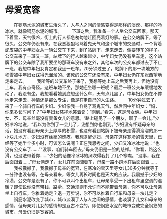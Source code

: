 # 母爱宽容
　　在钢筋水泥的城市生活久了，人与人之间的情感变得是那样的淡漠、那样的冷冰冰，就像钢筋水泥的城市。 
　　下班之后，我准备一个人坐公交车回家。那天下着雪，天气很冷，街上的行人都急匆匆地赶回亮着灯的家。在公交站牌下，等了很久，公交车仍没有来，在我恶狠狠地骂着鬼天气和这个城市的交通时，一个背着蛇皮袋的中年妇女从一辆公交车下来，到了站牌下，走来走去，像要转车的样子。公交车来了一班又一班，站牌下的行人越来越少，中年妇女仍没有坐车走，这个站牌下的公交车除了我所要坐的那班车没有来之外，其他车次的公交车都过去了不止一班，我想中年妇女肯定和我坐一班车。20分钟过去了，站牌下的那一块地方的积雪被中年妇女踩得光溜溜的。该死的公交车还没有来，中年妇女仍在东张西望地走来走去。 
　　我所等的公交车终于来了，我想等她上车之后我再上，但她没有上车，我有点奇怪。这班车她不坐，那她还坐哪一班呢？最后一班公交车缓缓地发动了，我没有坐，我想看看她到底想坐什么车，天有点儿黑了，中年妇女仍在不停地走来走去，神情还是那么专注，像是在走自己的人生路。 
　　10分钟过去了，来了一个骑自行车的少妇。少妇像我一样骂了骂鬼天气，然后问中年妇女：“妈，你来多长时间了？”中年妇女慈祥地笑着说：“刚到。”看来，这是母女俩。中年妇女，不，母亲丝毫没有责备女儿的意思。“路上碰见了一个朋友，聊了一会儿。”少妇冷冷地说，“我以为你到了一会儿了，没想到你也刚到。”少妇没有怀疑母亲的话，她没有看到母亲头上厚厚的积雪，也没有看到站牌下被母亲走得滑溜溜的那一小块儿地方，少妇没有丝毫的愧疚。我想提醒少妇，母亲在这样寒冷的雪天里，已经等了她半个多小时，可该怎么说呢？正在我思考之间，少妇又冷冰冰地说：“也没有公交车了……”“没事，咱们骑车回去。”母亲仍旧是一脸的慈祥。“你看，路这么滑，也没法带着你……”少妇的话像冷冰冰的风吹得我打了几个寒噤。“没事，我在后面跟着……”母女俩走了，女儿在前面骑着车，母亲一路小跑地在后面跟着…… 
　　我被震撼了，我震撼于母亲的宽容，在寒冷的雪天里等女儿30多分钟就等于一分钟也没有等，在母亲看来，等女儿再长时间也是天大的应该。我震撼于少妇的冷漠，公交车是没有了，你不可以叫个出租车，让母亲享受一下出租车里空调的温暖？即使说你没有带钱、路滑、交通规则不允许而不能带着母亲，你不可以让母亲坐上自行车，你推着她走？退一万步说，你不可以推着自行车和母亲一块儿走？ 
　　钢筋水泥改变了城市，城市淡漠了人与人之间的感情，也淡漠了儿女和母亲的感情，但母亲对儿女的感情却是亘古不变的，即使钢筋水泥的城市变成完全钢筋的城市，母爱仍旧是宽容的。
 